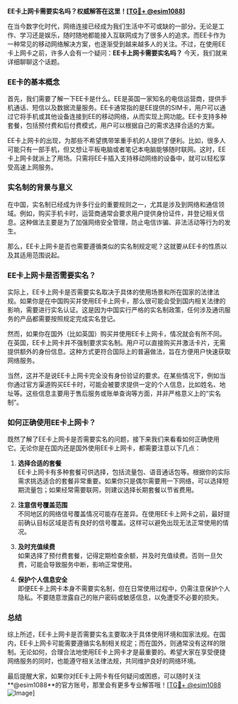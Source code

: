 **EE卡上网卡需要实名吗？权威解答在这里！[[TG💪+ @esim1088](https://t.me/s/esim1088)]**

在当今数字化时代，网络连接已经成为我们生活中不可或缺的一部分。无论是工作、学习还是娱乐，随时随地都能接入互联网成为了很多人的追求。而EE卡作为一种常见的移动网络解决方案，也逐渐受到越来越多人的关注。不过，在使用EE卡上网卡之前，许多人会有一个疑问：**EE卡上网卡需要实名吗？** 今天，我们就来详细聊聊这个话题。

### EE卡的基本概念

首先，我们需要了解一下EE卡是什么。EE是英国一家知名的电信运营商，提供手机通话、短信以及数据流量服务。EE卡通常指的是EE提供的SIM卡，用户可以通过它将手机或其他设备连接到EE的移动网络，从而实现上网功能。EE卡支持多种套餐，包括预付费和后付费模式，用户可以根据自己的需求选择合适的方案。

EE卡上网卡的出现，为那些不希望携带笨重手机的人提供了便利。比如，很多人可能只有一部手机，但又想让平板电脑或者笔记本电脑能够随时联网。这时，EE卡上网卡就派上了用场。只需将EE卡插入支持移动网络的设备中，就可以轻松享受高速上网服务。

### 实名制的背景与意义

在中国，实名制已经成为许多行业的重要规则之一，尤其是涉及到网络和通信领域。例如，购买手机卡时，运营商通常会要求用户提供身份证件，并登记相关信息。这种做法主要是为了加强网络安全管理，防止电信诈骗、非法活动等行为的发生。

那么，EE卡上网卡是否也需要遵循类似的实名制规定呢？这就要从EE卡的性质以及其适用范围说起。

### EE卡上网卡是否需要实名？

实际上，EE卡上网卡是否需要实名取决于具体的使用场景和所在国家的法律法规。如果你是在中国购买并使用EE卡上网卡，那么很可能会受到国内相关法律的影响，需要进行实名认证。这是因为中国实行严格的实名制政策，任何涉及通讯服务的产品都需要按照规定完成实名登记。

然而，如果你在国外（比如英国）购买并使用EE卡上网卡，情况就会有所不同。在英国，EE卡上网卡并不强制要求实名制。用户可以直接购买并激活卡片，无需提供额外的身份信息。这种方式更符合国际上的普遍做法，旨在方便用户快速获取网络服务。

当然，这并不是说EE卡上网卡完全没有身份验证的要求。在某些情况下，例如当你通过官方渠道购买EE卡时，可能会被要求提供一定的个人信息，比如姓名、地址等。这些信息主要用于售后服务或账单查询等方面，并非严格意义上的“实名制”。

### 如何正确使用EE卡上网卡？

既然了解了EE卡上网卡是否需要实名的问题，接下来我们来看看如何正确使用它。无论你是在国内还是国外使用EE卡上网卡，都需要注意以下几点：

1. **选择合适的套餐**  
   EE卡上网卡有多种套餐可供选择，包括流量包、语音通话包等。根据你的实际需求挑选适合的套餐非常重要。如果你只是偶尔需要用一下网络，可以选择短期流量包；如果经常需要联网，则建议选择长期套餐以节省费用。

2. **注意信号覆盖范围**  
   不同地区的网络信号覆盖情况可能存在差异。在使用EE卡上网卡之前，最好提前确认目标区域是否有良好的信号覆盖。这样可以避免出现无法正常使用的情况。

3. **及时充值续费**  
   如果选择了预付费套餐，记得定期检查余额，并及时充值续费。否则一旦欠费，可能会导致服务中断，影响正常使用。

4. **保护个人信息安全**  
   即便EE卡上网卡本身不需要实名制，但在日常使用过程中，仍需注意保护个人隐私。不要随意泄露自己的账户密码或敏感信息，以免遭受不必要的损失。

### 总结

综上所述，EE卡上网卡是否需要实名主要取决于具体使用环境和国家法规。在国内，EE卡上网卡可能需要遵循实名制相关规定；而在国外，则通常没有这样的限制。无论如何，合理合法地使用EE卡上网卡才是最重要的。希望大家在享受便捷网络服务的同时，也能遵守相关法律法规，共同维护良好的网络环境。

最后提醒大家，如果你对EE卡上网卡有任何疑问或困惑，可以随时关注**@esim1088**的官方账号，那里会有更多专业解答哦！[[TG💪+ @esim1088](https://t.me/s/esim1088) ![Image](https://i.postimg.cc/4NQfJmqS/Snipaste-2025-05-13-00-14-12.png)]